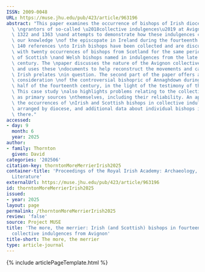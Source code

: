 ```yaml
---
ISSN: 2009-0048
URL: https://muse.jhu.edu/pub/423/article/963196
abstract: "This paper examines the occurrence of bishops of Irish dioceses among the\
  \ \ngrantors of so-called \u2018collective indulgences\u2019 at Avignon between\
  \ 1322 and 1363 \nand attempts to demonstrate how these indulgences can facilitate\
  \ our knowledge \nof the episcopate in Ireland during the fourteenth century. Over\
  \ 140 references \nto Irish bishops have been collected and are discussed, along\
  \ with twenty occurrences of bishops from Scotland for the same period, plus a handful\
  \ of Scottish \nand Welsh bishops named in indulgences from the late thirteenth\
  \ century. The \npaper discusses the nature of the Avignon collective indulgences\
  \ and uses these \ndocuments to help reconstruct the movements and careers of the\
  \ Irish prelates \nin question. The second part of the paper offers a more detailed\
  \ consideration \nof the controversial bishopric of Annaghdown during the first\
  \ half of the fourteenth century, in the light of the testimony of the indulgences.\
  \ This case study \nalso highlights problems relating to the collective indulgences\
  \ as primary sources \nthemselves, including their reliability. An appendix listing\
  \ the occurrences of \nIrish and Scottish bishops in collective indulgences is provided,\
  \ arranged by diocese, and additional data about individual bishops is provided\
  \ there."
accessed:
- day: 9
  month: 6
  year: 2025
author:
- family: Thornton
  given: David
categories: '202506'
citation-key: thorntonMoreMerrierIrish2025
container-title: 'Proceedings of the Royal Irish Academy: Archaeology, Culture, History,
  Literature'
externalUrl: https://muse.jhu.edu/pub/423/article/963196
id: thorntonMoreMerrierIrish2025
issued:
- year: 2025
layout: page
permalink: /thorntonMoreMerrierIrish2025
review: 'false'
source: Project MUSE
title: 'The more, the merrier: Irish (and Scottish) bishops in fourteenth-century
  collective indulgences from Avignon'
title-short: The more, the merrier
type: article-journal
---
```

{% include articlePageTemplate.html %}